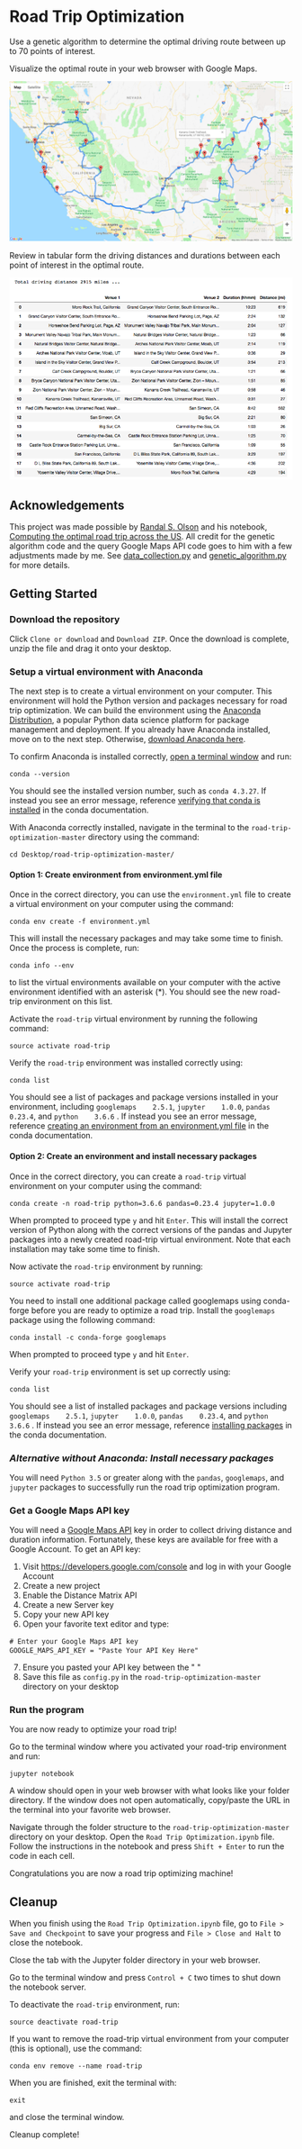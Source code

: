 
# Road Trip Optimization

Use a genetic algorithm to determine the optimal driving route between up to 70 points of interest.

Visualize the optimal route in your web browser with Google Maps.

<img src="images/east_2915_f76_results_map.png" title="optimal route map">

Review in tabular form the driving distances and durations between each point of interest in the optimal route.

<img src="images/east_2915_f76_results_distance_duration.png" title="optimal route driving distances and durations">

## Acknowledgements

This project was made possible by [Randal S. Olson](http://www.randalolson.com/) and his notebook, [Computing the optimal road trip across the US](https://github.com/rhiever/Data-Analysis-and-Machine-Learning-Projects/blob/master/optimal-road-trip/Computing%20the%20optimal%20road%20trip%20across%20the%20U.S..ipynb). All credit for the genetic algorithm code and the query Google Maps API code goes to him with a few adjustments made by me. See [data_collection.py](./src/data_collection.py) and [genetic_algorithm.py](./src/genetic_algorithm.py) for more details.

## Getting Started

### Download the repository

Click  `Clone or download`  and `Download ZIP`. Once the download is complete, unzip the file and drag it onto your desktop.

### Setup a virtual environment with Anaconda

The next step is to create a virtual environment on your computer. This environment will hold the Python version and packages necessary for road trip optimization. We can build the environment using the [Anaconda Distribution](https://www.anaconda.com/what-is-anaconda/), a popular Python data science platform for package management and deployment. If you already have Anaconda installed, move on to the next step. Otherwise, [download Anaconda here](https://www.anaconda.com/download/).

To confirm Anaconda is installed correctly, [open a terminal window](http://blog.teamtreehouse.com/introduction-to-the-mac-os-x-command-line) and run:

```
conda --version
```

You should see the installed version number, such as `conda 4.3.27`. If instead you see an error message, reference [verifying that conda is installed](https://conda.io/docs/user-guide/tasks/manage-conda.html) in the conda documentation.

With Anaconda correctly installed, navigate in the terminal to the `road-trip-optimization-master` directory using the command:

```
cd Desktop/road-trip-optimization-master/
```

#### Option 1: Create environment from environment.yml file

Once in the correct directory, you can use the `environment.yml` file to create a virtual environment on your computer using the command:

```
conda env create -f environment.yml
```

This will install the necessary packages and may take some time to finish. Once the process is complete, run:

```
conda info --env
```

to list the virtual environments available on your computer with the active environment identified with an asterisk (*). You should see the new road-trip environment on this list.

Activate the `road-trip` virtual environment by running the following command:

```
source activate road-trip
```

Verify the `road-trip` environment was installed correctly using:

```
conda list
```

You should see a list of packages and package versions installed in your environment, including `googlemaps    2.5.1`, `jupyter    1.0.0`, `pandas    0.23.4`, and `python    3.6.6` . If instead you see an error message, reference [creating an environment from an environment.yml file](https://conda.io/docs/user-guide/tasks/manage-environments.html#creating-an-environment-from-an-environment-yml-file) in the conda documentation.

#### Option 2: Create an environment and install necessary packages

Once in the correct directory, you can create a `road-trip` virtual environment on your computer using the command:

```
conda create -n road-trip python=3.6.6 pandas=0.23.4 jupyter=1.0.0
```

When prompted to proceed type `y` and hit `Enter`. This will install the correct version of Python along with the correct versions of the pandas and Jupyter packages into a newly created road-trip virtual environment. Note that each installation may take some time to finish.

Now activate the `road-trip` environment by running:

```
source activate road-trip
```

You need to install one additional package called googlemaps using conda-forge before you are ready to optimize a road trip. Install the `googlemaps` package using the following command:

```
conda install -c conda-forge googlemaps
```

When prompted to proceed type `y` and hit `Enter`.

Verify your `road-trip` environment is set up correctly using:

```
conda list
```

You should see a list of installed packages and package versions including `googlemaps    2.5.1`, `jupyter    1.0.0`, `pandas    0.23.4`, and `python    3.6.6` . If instead you see an error message, reference [installing packages](https://conda.io/docs/user-guide/tasks/manage-pkgs.html#installing-packages) in the conda documentation.

### *Alternative without Anaconda: Install necessary packages*

You will need `Python 3.5` or greater along with the `pandas`, `googlemaps`, and `jupyter` packages to successfully run the road trip optimization program.

### Get a Google Maps API key

You will need a [Google Maps API](https://cloud.google.com/maps-platform/) key in order to collect driving distance and duration information. Fortunately, these keys are available for free with a Google Account. To get an API key:

1. Visit https://developers.google.com/console and log in with your Google Account
2. Create a new project
3. Enable the Distance Matrix API
4. Create a new Server key
5. Copy your new API key
6. Open your favorite text editor and type:

```
# Enter your Google Maps API key
GOOGLE_MAPS_API_KEY = "Paste Your API Key Here"
```
7. Ensure you pasted your API key between the " "
8. Save this file as `config.py` in the `road-trip-optimization-master` directory on your desktop

### Run the program

You are now ready to optimize your road trip!

Go to the terminal window where you activated your road-trip environment and run:

```
jupyter notebook
```

A window should open in your web browser with what looks like your folder directory. If the window does not open automatically, copy/paste the URL in the terminal into your favorite web browser.

Navigate through the folder structure to the `road-trip-optimization-master` directory on your desktop. Open the `Road Trip Optimization.ipynb` file. Follow the instructions in the notebook and press `Shift + Enter` to run the code in each cell.

Congratulations you are now a road trip optimizing machine!

## Cleanup

When you finish using the `Road Trip Optimization.ipynb` file, go to `File > Save and Checkpoint` to save your progress and `File > Close and Halt` to close the notebook.

Close the tab with the Jupyter folder directory in your web browser.

Go to the terminal window and press `Control + C` two times to shut down the notebook server.

To deactivate the `road-trip` environment, run:

```
source deactivate road-trip
```

If you want to remove the road-trip virtual environment from your computer (this is optional), use the command:

```
conda env remove --name road-trip
```

When you are finished, exit the terminal with:

```
exit
```

and close the terminal window.

Cleanup complete!
